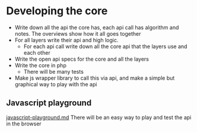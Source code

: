 # Developing the core

* Write down all the api the core has, each api call has algorithm and notes. The overviews show how it all goes together
* For all layers write their api and high logic.
  * For each api call write down all the core api that the layers use and each other 
* Write the open api specs for the core and all the layers
* Write the core in php
  * There will be many tests 
* Make js wrapper library to call this via api, and make a simple but graphical way to play with the api

## Javascript playground

[javascript-playground.md](javascript-playground.md)
There will be an easy way to play and test the api in the browser
